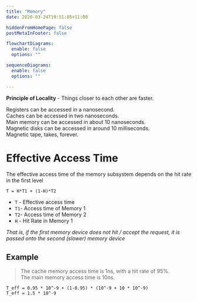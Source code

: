 ```yaml
---
title: "Memory"
date: 2020-03-24T19:51:05+11:00

hiddenFromHomePage: false
postMetaInFooter: false

flowchartDiagrams:
  enable: false
  options: ""

sequenceDiagrams: 
  enable: false
  options: ""

---
```


**Principle of Locality** - Things closer to each other are faster.

Registers can be accessed in a nanosecond.  
Caches can be accessed in two nanoseconds.  
Main memory can be accessed in about 10 nanoseconds.  
Magnetic disks can be accessed in around 10 milliseconds.  
Magnetic tape, takes, forever.

# Effective Access Time

The effective access time of the memory subsystem depends on the hit rate in the first level

`T = H*T1 + (1-H)*T2`

* `T` - Effective access time
* `T1`- Access time of Memory 1
* `T2`- Access time of Memory 2
* `H` - Hit Rate in Memory 1

_That is, if the first memory device does not hit / accept the request, it is passed onto the second (slower) memory device_

## Example

> The cache memory access time is 1ns, with a hit rate of 95%.  
The main memory access time is 10ns.

`T_eff = 0.95 * 10^-9 + (1-0.95) * (10^-9 + 10 * 10^-9)`  
`T_eff = 1.5 * 10^-9`